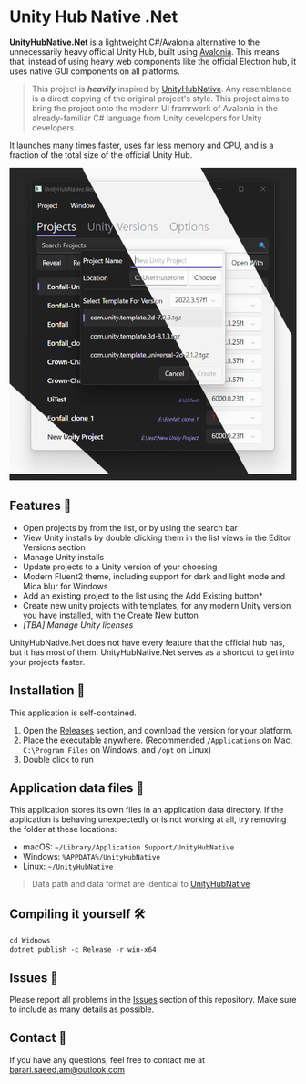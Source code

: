 # Unity Hub Native .Net

**UnityHubNative.Net** is a lightweight C#/Avalonia alternative to the unnecessarily heavy official Unity Hub, built using [Avalonia](https://avaloniaui.net). This means that, instead of using heavy web components like the official Electron hub, it uses native GUI components on all platforms.

> This project is ***heavily*** inspired by [UnityHubNative](https://github.com/Ravbug/UnityHubNative). Any resemblance is a direct copying of the original project's style. This project aims to bring the project onto the modern UI framrwork of Avalonia in the already-familiar C# language from Unity developers for Unity developers.

It launches many times faster, uses far less memory and CPU, and is a fraction of the total size of the official Unity Hub.

<img width="512" alt="image" src=".github/res/screenshot.png">

## Features 🚀
- Open projects by from the list, or by using the search bar
- View Unity installs by double clicking them in the list views in the Editor Versions section
- Manage Unity installs
- Update projects to a Unity version of your choosing
- Modern Fluent2 theme, including support for dark and light mode and Mica blur for Windows
- Add an existing project to the list using the Add Existing button*
- Create new unity projects with templates, for any modern Unity version you have installed, with the Create New button
- *[TBA] Manage Unity licenses*

UnityHubNative.Net does not have every feature that the official hub has, but it has most of them. UnityHubNative.Net serves as a shortcut to get into your projects faster. 

## Installation 🔧
This application is self-contained.
1. Open the [Releases](https://github.com/somedeveloper00/UnityHubNative.Net/releases) section, and download the version for your platform.
2. Place the executable anywhere. (Recommended `/Applications` on Mac, `C:\Program Files` on Windows, and `/opt` on Linux)
3. Double click to run

## Application data files 📂
This application stores its own files in an application data directory. If the application is behaving unexpectedly or is not working at all, try removing the folder at these locations:
- macOS: `~/Library/Application Support/UnityHubNative`
- Windows: `%APPDATA%/UnityHubNative`
- Linux: `~/UnityHubNative`
> Data path and data format are identical to [UnityHubNative](https://github.com/Ravbug/UnityHubNative)

## Compiling it yourself 🛠️
```
cd Widnows
dotnet publish -c Release -r win-x64
```

## Issues 🐞
Please report all problems in the [Issues](https://github.com/somedeveloper00/UnityHubNative.Net/issues) section of this repository. 
Make sure to include as many details as possible.

## Contact 📧
If you have any questions, feel free to contact me at [barari.saeed.am@outlook.com](mailto:barari.saeed.am@outlook.com?subject=NativeUnityHub.Net%20Inquiry&body=Hello,%20I%20have%20a%20question%20about%20your%20project.)
